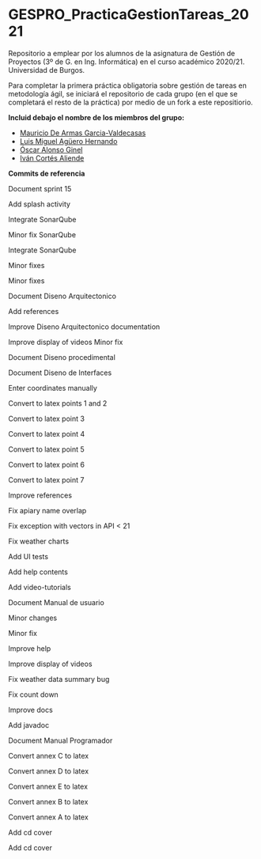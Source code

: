 # GESPRO_PracticaGestionTareas_2021
Repositorio a emplear por los alumnos de la asignatura de Gestión de Proyectos (3º de G. en Ing. Informática) en el curso académico 2020/21. Universidad de Burgos.

Para completar la primera práctica obligatoria sobre gestión de tareas en metodología ágil, se iniciará el repositorio de cada grupo (en el que se completará el resto de la práctica) por medio de un fork a este repositiorio.

**Incluid debajo el nombre de los miembros del grupo:**

- [Mauricio De Armas Garcia-Valdecasas](https://github.com/mdg1007)
- [Luis Miguel Agüero Hernando](https://github.com/lah1002)
- [Óscar Alonso Ginel](https://github.com/oag1001)
- [Iván Cortés Aliende](https://github.com/ica1006)


**Commits de referencia**

Document sprint 15

Add splash activity

Integrate SonarQube

Minor fix SonarQube

Integrate SonarQube

Minor fixes 

Minor fixes 

Document Diseno Arquitectonico

Add references

Improve Diseno Arquitectonico documentation

Improve display of videos
Minor fix

Document Diseno procedimental

Document Diseno de Interfaces

Enter coordinates manually

Convert to latex points 1 and 2

Convert to latex point 3

Convert to latex point 4

Convert to latex point 5

Convert to latex point 6

Convert to latex point 7

Improve references

Fix apiary name overlap

Fix exception with vectors in API < 21 

Fix weather charts

Add UI tests

Add help contents

Add video-tutorials

Document Manual de usuario

Minor changes 

Minor fix

Improve help

Improve display of videos

Fix weather data summary bug

Fix count down

Improve docs

Add javadoc

Document Manual Programador

Convert annex C to latex

Convert annex D to latex

Convert annex E to latex

Convert annex B to latex

Convert annex A to latex

Add cd cover

Add cd cover
